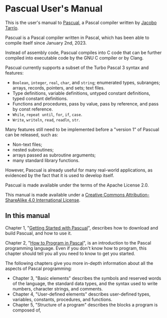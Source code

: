 # Pascual User's Manual

This is the user's manual to [Pascual](https://github.com/jtarrio/pascual), a Pascal compiler written by [Jacobo Tarrío](https://jacobo.tarrio.org).

Pascual is a Pascal compiler written in Pascal, which has been able to compile itself since January 2nd, 2023.

Instead of assembly code, Pascual compiles into C code that can be further compiled into executable code by the GNU C compiler or by Clang.

Pascual currently supports a subset of the Turbo Pascal 3 syntax and features:

* `Boolean`, `integer`, `real`, `char`, and `string`; enumerated types, subranges; arrays, records, pointers, and sets; text files.
* Type definitions, variable definitions, untyped constant definitions, typed constant definitions.
* Functions and procedures, pass by value, pass by reference, and pass by const reference.
* `While`, `repeat until`, `for`, `if`, `case`.
* `Write`, `writeln`, `read`, `readln`, `str`.

Many features still need to be implemented before a "version 1" of Pascual can be released, such as:
* Non-text files;
* nested subroutines;
* arrays passed as subroutine arguments;
* many standard library functions.

However, Pascual is already useful for many real-world applications, as evidenced by the fact that it is used to develop itself.

Pascual is made available under the terms of the Apache License 2.0.

This manual is made available under a [Creative Commons Attribution-ShareAlike 4.0 International License](https://creativecommons.org/licenses/by-sa/4.0/).

## In this manual

Chapter 1, "[Getting Started with Pascual](chapter1.md)", describes how to download and build Pascual, and how to use it.

Chapter 2, "[How to Program in Pascal](chapter2.md)", is an introduction to the Pascal programming language. Even if you don't know how to program, this chapter should tell you all you need to know to get you started.

The following chapters give you more in-depth information about all the aspects of Pascal programming:
* Chapter 3, "Basic elements" describes the symbols and reserved words of the language, the standard data types, and the syntax used to write numbers, character strings, and comments.
* Chapter 4, "User-defined elements" describes user-defined types, variables, constants, procedures, and functions.
* Chapter 5, "Structure of a program" describes the blocks a program is composed of, 